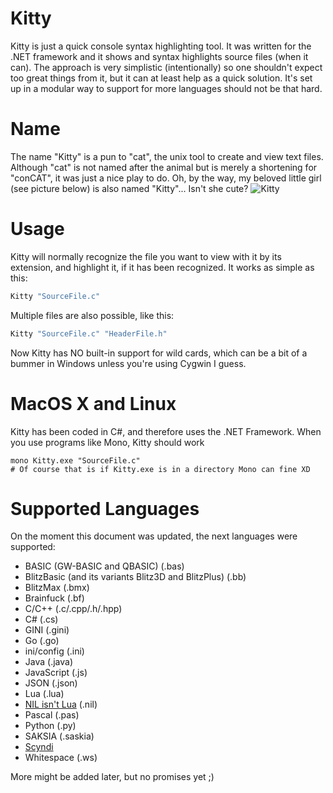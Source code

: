 # Kitty

Kitty is just a quick console syntax highlighting tool.
It was written for the .NET framework and it shows and syntax highlights source files (when it can). The approach is very simplistic (intentionally) so one shouldn't expect too great things from it, but it can at least help as a quick solution. It's set up in a modular way to support for more languages should not be that hard.

# Name

The name "Kitty" is a pun to "cat", the unix tool to create and view text files. Although "cat" is not named after the animal but is merely a shortening for "conCAT", it was just a nice play to do. Oh, by the way, my beloved little girl (see picture below) is also named "Kitty"... Isn't she cute?
![Kitty](http://tricky1975.github.io/DevLogs/Dyrt/Icons/kitty.jpg)

# Usage

Kitty will normally recognize the file you want to view with it by its extension, and highlight it, if it has been recognized. It works as simple as this:
~~~PowerShell
Kitty "SourceFile.c" 
~~~

Multiple files are also possible, like this:
~~~PowerShell
Kitty "SourceFile.c" "HeaderFile.h"
~~~

Now Kitty has NO built-in support for wild cards, which can be a bit of a bummer in Windows unless you're using Cygwin I guess.

# MacOS X and Linux

Kitty has been coded in C#, and therefore uses the .NET Framework. When you use programs like Mono, Kitty should work
~~~shell
mono Kitty.exe "SourceFile.c"
# Of course that is if Kitty.exe is in a directory Mono can fine XD
~~~

# Supported Languages

On the moment this document was updated, the next languages were supported:
- BASIC (GW-BASIC and QBASIC) (.bas)
- BlitzBasic (and its variants Blitz3D and BlitzPlus) (.bb)
- BlitzMax (.bmx)
- Brainfuck (.bf)
- C/C++ (.c/.cpp/.h/.hpp)
- C# (.cs)
- GINI (.gini)
- Go (.go)
- ini/config (.ini)
- Java (.java)
- JavaScript (.js)
- JSON (.json)
- Lua (.lua)
- [NIL isn't Lua](https://github.com/jpbubble/NIL-isn-t-Lua) (.nil)
- Pascal (.pas)
- Python (.py)
- SAKSIA (.saskia)
- [Scyndi](https://github.com/Wendicka/Scyndi)
- Whitespace (.ws)

More might be added later, but no promises yet ;)
